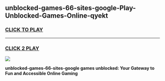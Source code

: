 
## unblocked-games-66-sites-google-Play-Unblocked-Games-Online-qyekt
<h3>
<a href="https://premium76.site?title=unblocked-games-66-sites-google&ref=25A">CLICK TO PLAY</a></h3>
<hr>

<h3>
<a href="https://premium76.site?title=unblocked-games-66-sites-google&ref=25A">CLICK 2 PLAY</a>
  
</h3>

<a href="https://premium76.site?title=unblocked-games-66-sites-google&ref=25A"><img src="https://clearcache.store/games.png"></a>


**unblocked-games-66-sites-google games unblocked: Your Gateway to Fun and Accessible Online Gaming**
